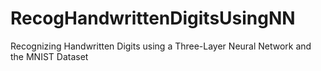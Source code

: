 # RecogHandwrittenDigitsUsingNN
Recognizing Handwritten Digits using a Three-Layer Neural Network and the MNIST Dataset

